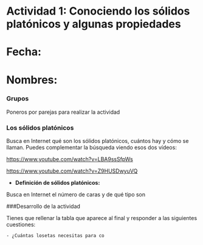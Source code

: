 
# Actividad 1: Conociendo los sólidos platónicos y algunas propiedades

# Fecha:
# Nombres:


### Grupos
Poneros por parejas para realizar la actividad

### Los sólidos platónicos

Busca en Internet qué son los sólidos platónicos, cuántos hay y cómo se llaman. Puedes complementar la búsqueda viendo esos dos vídeos:

   https://www.youtube.com/watch?v=LBA9ssSfpWs

   https://www.youtube.com/watch?v=Z9HUSDwyuVQ

   - **Definición de sólidos platónicos:**

Busca en Internet el número de caras y de qué tipo son

###Desarrollo de la actividad

Tienes que rellenar la tabla que aparece al final y responder a las siguientes cuestiones:

    - ¿Cuántas losetas necesitas para co
